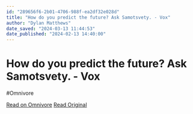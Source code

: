 ```yaml
---
id: "289656f6-2b01-4706-988f-ea2df32e028d"
title: "How do you predict the future? Ask Samotsvety. - Vox"
author: "Dylan Matthews"
date_saved: "2024-03-13 11:44:53"
date_published: "2024-02-13 14:40:00"
---
```


# How do you predict the future? Ask Samotsvety. - Vox
#Omnivore

[Read on Omnivore](https://omnivore.app/me/how-do-you-predict-the-future-ask-samotsvety-vox-18e37a12e32)
[Read Original](https://www.vox.com/future-perfect/2024/2/13/24070864/samotsvety-forecasting-superforecasters-tetlock)

